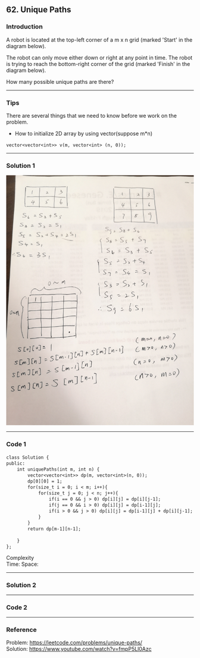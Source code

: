 ## 62. Unique Paths

### Introduction

A robot is located at the top-left corner of a m x n grid (marked 'Start' in the diagram below).

The robot can only move either down or right at any point in time. The robot is trying to reach the bottom-right corner of the grid (marked 'Finish' in the diagram below).

How many possible unique paths are there?

------
### Tips

There are several things that we need to know before we work on the problem.
* How to initialize 2D array by using vector(suppose m*n)
```
vector<vector<int>> v(m, vector<int> (n, 0));
```
------
### Solution 1

![image](https://github.com/Peter-duiyi/Leetcode/blob/master/images/62.%20Unique%20Paths_01.jpg)
  
------
### Code 1

```
class Solution {
public:
    int uniquePaths(int m, int n) {
        vector<vector<int>> dp(m, vector<int>(n, 0));
        dp[0][0] = 1;
        for(size_t i = 0; i < m; i++){
            for(size_t j = 0; j < n; j++){
                if(i == 0 && j > 0) dp[i][j] = dp[i][j-1];
                if(j == 0 && i > 0) dp[i][j] = dp[i-1][j];
                if(i > 0 && j > 0) dp[i][j] = dp[i-1][j] + dp[i][j-1];
            }
        }
        return dp[m-1][n-1];
        
    }
};

```
Complexity  
Time:
Space:

------
### Solution 2


  
------
### Code 2



------
### Reference
Problem: https://leetcode.com/problems/unique-paths/  
Solution: https://www.youtube.com/watch?v=fmpP5Ll0Azc
